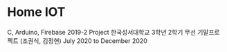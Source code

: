 # Home IOT
C, Arduino, Firebase
2019-2 Project 한국성서대학교 3학년 2학기 무선 기말프로젝트 (조권식, 김정현)
July 2020 to December 2020
